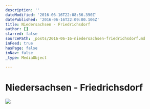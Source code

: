 ```yaml
---
description: ''
dateModified: '2016-06-16T22:08:56.390Z'
datePublished: '2016-06-16T22:09:00.106Z'
title: Niedersachsen - Friedrichsdorf
author: []
starred: false
sourcePath: _posts/2016-06-16-niedersachsen-friedrichsdorf.md
inFeed: true
hasPage: false
inNav: false
_type: MediaObject

---
```

# Niedersachsen - Friedrichsdorf
![](https://the-grid-user-content.s3-us-west-2.amazonaws.com/b54e6621-ec95-45e5-9e6a-5105e22d0a08.jpg)